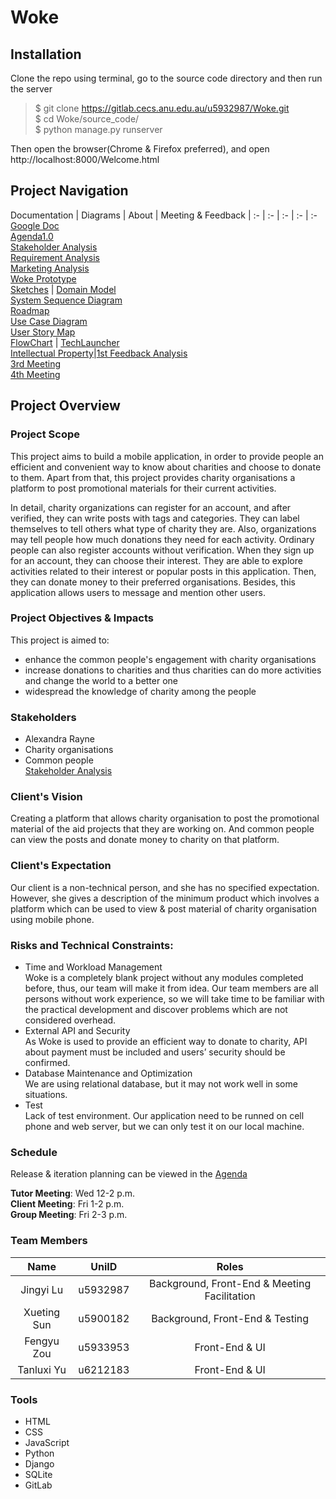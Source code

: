 # Woke

## Installation

Clone the repo using terminal, go to the source code directory and then run the server

> $ git clone https://gitlab.cecs.anu.edu.au/u5932987/Woke.git  
> $ cd Woke/source_code/  
> $ python manage.py runserver

Then open the browser(Chrome & Firefox preferred), and open http://localhost:8000/Welcome.html

## Project Navigation

Documentation | Diagrams | About | Meeting & Feedback | 
:- | :- | :- | :- | :-
<a href="https://docs.google.com/document/d/1HNC2J-cm3ztSV4LLcuTh_5Q_Hfxi0la7j5RrCMEd29E/edit?usp=sharing">Google Doc</a><br /><a href="https://gitlab.cecs.anu.edu.au/u5932987/Woke/tree/master/Documentation/Agenda.pdf">Agenda1.0</a><br /><a href="https://gitlab.cecs.anu.edu.au/u5932987/Woke/tree/master/Documentation/Stakeholder Analysis.pdf">Stakeholder Analysis</a><br /><a href="https://gitlab.cecs.anu.edu.au/u5932987/Woke/tree/master/Documentation/Requirement Analysis.pdf">Requirement Analysis</a><br /><a href="https://gitlab.cecs.anu.edu.au/u5932987/Woke/tree/master/Documentation/Marketing Analysis.pdf">Marketing Analysis</a><br /><a href="https://gitlab.cecs.anu.edu.au/u5932987/Woke/blob/master/Documentation/WokePrototype.pdf">Woke Prototype</a><br /><a href= "https://gitlab.cecs.anu.edu.au/u5932987/Woke/blob/master/Documentation/sketches.pdf">Sketches</a> | <a href="https://gitlab.cecs.anu.edu.au/u5932987/Woke/tree/master/Diagrams/Domain Model.pdf">Domain Model</a><br /><a href="https://gitlab.cecs.anu.edu.au/u5932987/Woke/tree/master/Diagrams/SystemSequenceDiagram.pdf">System Sequence Diagram</a><br /><a href="https://gitlab.cecs.anu.edu.au/u5932987/Woke/tree/master/Diagrams/Roadmap.pdf">Roadmap</a><br /><a href="https://gitlab.cecs.anu.edu.au/u5932987/Woke/tree/master/Diagrams/UseCaseDiagram.jpg">Use Case Diagram</a><br /><a href="https://gitlab.cecs.anu.edu.au/u5932987/Woke/tree/master/Diagrams/UserStoryMap.jpeg">User Story Map</a><br /><a href="https://gitlab.cecs.anu.edu.au/u5932987/Woke/tree/master/Diagrams/FlowChart">FlowChart</a> | <a href="https://cs.anu.edu.au/TechLauncher">TechLauncher</a><br /><a href="https://cs.anu.edu.au/TechLauncher/current_students/course_outline/ip">Intellectual Property</a>|<a href= "https://gitlab.cecs.anu.edu.au/u5932987/Woke/blob/master/Documentation/1st_feedback_analysis.pdf">1st Feedback Analysis</a><br /><a href= "https://gitlab.cecs.anu.edu.au/u5932987/Woke/blob/master/Documentation/3rd_meeting.pdf">3rd Meeting</a><br /><a href= "https://gitlab.cecs.anu.edu.au/u5932987/Woke/blob/master/Documentation/4th_meeting.pdf">4th Meeting</a>
## Project Overview

### Project Scope

This project aims to build a mobile application, in order to provide people an efficient and convenient way to know about charities and choose to donate to them. Apart from that, this project provides charity organisations a platform to post promotional materials for their current activities.  
  
In detail, charity organizations can register for an account, and after verified, they can write posts with tags and categories. They can label themselves to tell others what type of charity they are. Also, organizations may tell people how much donations they need for each activity. Ordinary people can also register accounts without verification. When they sign up for an account, they can choose their interest. They are able to explore activities related to their interest or popular posts in this application. Then, they can donate money to their preferred organisations. Besides, this application allows users to message and mention other users. 

### Project Objectives & Impacts

This project is aimed to:
- enhance the common people's engagement with charity organisations  
- increase donations to charities and thus charities can do more activities and change the world to a better one
- widespread the knowledge of charity among the people

### Stakeholders

 - Alexandra Rayne  
 - Charity organisations  
 - Common people  
<a href="https://gitlab.cecs.anu.edu.au/u5932987/Woke/tree/master/Documentation/Stakeholder Analysis.pdf">Stakeholder Analysis</a>

### Client's Vision

Creating a platform that allows charity organisation to post the promotional material of the aid projects that they are working on. And common people can view the posts and donate money to charity on that platform.

### Client's Expectation

Our client is a non-technical person, and she has no specified expectation. However, she gives a description of the minimum product which involves a platform which can be used to view & post material of charity organisation using mobile phone.

### Risks and Technical Constraints:
- Time and Workload Management  
Woke is a completely blank project without any modules completed before, thus, our team will make it from idea. Our team members are all persons without work experience, so we will take time to be familiar with the practical development and discover problems which are not considered overhead.  
- External API and Security  
As Woke is used to provide an efficient way to donate to charity, API about payment must be included and users’ security should be confirmed.
- Database Maintenance and Optimization  
We are using relational database, but it may not work well in some situations. 
- Test  
Lack of test environment. Our application need to be runned on cell phone and web server, but we can only test it on our local machine.
 

### Schedule

Release & iteration planning can be viewed in the <a href="https://gitlab.cecs.anu.edu.au/u5932987/Woke/tree/master/Documentation/Agenda.pdf">Agenda</a>  
  
**Tutor Meeting**: Wed 12-2 p.m.  
**Client Meeting**: Fri 1-2 p.m.  
**Group Meeting**: Fri 2-3 p.m.  

### Team Members

Name | UniID | Roles
:-: | :-: | :-:
Jingyi Lu | u5932987 | Background, Front-End & Meeting Facilitation
Xueting Sun | u5900182 | Background, Front-End & Testing
Fengyu Zou | u5933953 | Front-End & UI
Tanluxi Yu | u6212183 | Front-End & UI

### Tools

- HTML  
- CSS  
- JavaScript  
- Python  
- Django
- SQLite  
- GitLab

